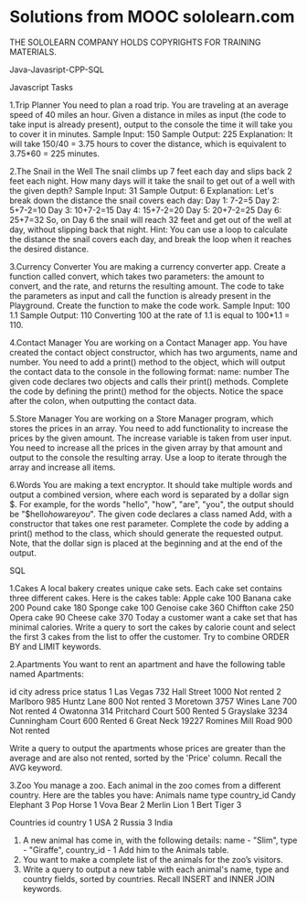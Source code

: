 # Solutions from MOOC sololearn.com 
THE SOLOLEARN COMPANY HOLDS COPYRIGHTS FOR TRAINING MATERIALS.

Java-Javasript-CPP-SQL

Javascript Tasks

1.Trip Planner
You need to plan a road trip. You are traveling at an average speed of 40 miles an hour.
Given a distance in miles as input (the code to take input is already present), output to the console the time it will take you to cover it in minutes.
Sample Input:
150
Sample Output:
225
Explanation: It will take 150/40 = 3.75 hours to cover the distance, which is equivalent to 3.75*60 = 225 minutes.

2.The Snail in the Well
The snail climbs up 7 feet each day and slips back 2 feet each night.
How many days will it take the snail to get out of a well with the given depth?
Sample Input:
31
Sample Output:
6
Explanation: Let's break down the distance the snail covers each day:
Day 1: 7-2=5
Day 2: 5+7-2=10
Day 3: 10+7-2=15
Day 4: 15+7-2=20
Day 5: 20+7-2=25
Day 6: 25+7=32
So, on Day 6 the snail will reach 32 feet and get out of the well at day, without slipping back that night.
Hint: You can use a loop to calculate the distance the snail covers each day, and break the loop when it reaches the desired distance.

3.Currency Converter
You are making a currency converter app.
Create a function called convert, which takes two parameters: the amount to convert, and the rate, and returns the resulting amount.
The code to take the parameters as input and call the function is already present in the Playground.
Create the function to make the code work.
Sample Input:
100
1.1
Sample Output:
110
Converting 100 at the rate of 1.1 is equal to 100*1.1 = 110.

4.Contact Manager
You are working on a Contact Manager app.
You have created the contact object constructor, which has two arguments, name and number.
You need to add a print() method to the object, which will output the contact data to the console in the following format: name: number
The given code declares two objects and calls their print() methods. Complete the code by defining the print() method for the objects.
Notice the space after the colon, when outputting the contact data.

5.Store Manager
You are working on a Store Manager program, which stores the prices in an array.
You need to add functionality to increase the prices by the given amount.
The increase variable is taken from user input. You need to increase all the prices in the given array by that amount and output to the console the resulting array.
Use a loop to iterate through the array and increase all items.

6.Words
You are making a text encryptor. It should take multiple words and output a combined version, where each word is separated by a dollar sign $.
For example, for the words "hello", "how", "are", "you", the output should be "$hello$how$are$you$".
The given code declares a class named Add, with a constructor that takes one rest parameter.
Complete the code by adding a print() method to the class, which should generate the requested output.
Note, that the dollar sign is placed at the beginning and at the end of the output.

SQL

1.Cakes
A local bakery creates unique cake sets. Each cake set contains three different cakes.
Here is the cakes table:
Apple cake    100
Banana cake   200
Pound cake    180
Sponge cake   100
Genoise cake  360
Chiffton cake 250
Opera cake     90
Cheese cake   370
Тoday a customer want a cake set that has minimal calories.
Write a query to sort the cakes by calorie count and select the first 3 cakes from the list to offer the customer.
Try to combine ORDER BY and LIMIT keywords.

2.Apartments
You want to rent an apartment and have the following table named Apartments:

id    city    adress    price     status
1     Las Vegas  732 Hall Street 1000 Not rented
2 Marlboro    985 Huntz Lane          800 Not rented
3 Moretown    3757 Wines Lane         700 Not rented
4 Owatonna    314 Pritchard Court     500 Rented
5 Grayslake   3234 Cunningham Court   600 Rented
6 Great Neck  19227 Romines Mill Road 900 Not rented

Write a query to output the apartments whose prices are greater than the average and are also not rented, sorted by the 'Price' column.
Recall the AVG keyword.

3.Zoo
You manage a zoo. Each animal in the zoo comes from a different country. Here are the tables you have:
Animals
name   type     country_id
Candy  Elephant 3
Pop    Horse    1
Vova   Bear     2
Merlin Lion     1
Bert   Tiger    3

Countries
id  country
1   USA
2   Russia
3   India

1) A new animal has come in, with the following details:
name - "Slim", type - "Giraffe", country_id - 1
Add him to the Animals table.
2) You want to make a complete list of the animals for the zoo’s visitors. 
3) Write a query to output a new table with each animal's name, type and country fields, sorted by countries.
Recall INSERT and INNER JOIN keywords.

